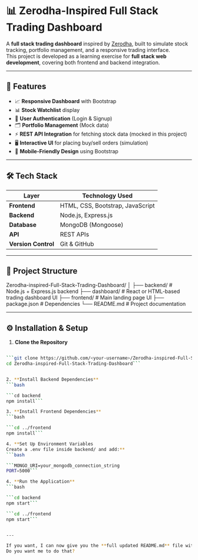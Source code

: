 # 📊 Zerodha-Inspired Full Stack Trading Dashboard

A **full stack trading dashboard** inspired by [Zerodha](https://zerodha.com/), built to simulate stock tracking, portfolio management, and a responsive trading interface.  
This project is developed as a learning exercise for **full stack web development**, covering both frontend and backend integration.

---

## 🚀 Features

- 📈 **Responsive Dashboard** with Bootstrap
- 📊 **Stock Watchlist** display
- 🔐 **User Authentication** (Login & Signup)
- 🗂 **Portfolio Management** (Mock data)
- ⚡ **REST API Integration** for fetching stock data (mocked in this project)
- 🖥 **Interactive UI** for placing buy/sell orders (simulation)
- 📱 **Mobile-Friendly Design** using Bootstrap

---

## 🛠 Tech Stack

| Layer       | Technology Used          |
|-------------|--------------------------|
| **Frontend**| HTML, CSS, Bootstrap, JavaScript |
| **Backend** | Node.js, Express.js      |
| **Database**| MongoDB (Mongoose)       |
| **API**     | REST APIs                 |
| **Version Control** | Git & GitHub      |

---

## 📂 Project Structure

Zerodha-inspired-Full-Stack-Trading-Dashboard/
│
├── backend/        # Node.js + Express.js backend
├── dashboard/      # React or HTML-based trading dashboard UI
├── frontend/       # Main landing page UI
├── package.json    # Dependencies
└── README.md       # Project documentation


---

## ⚙️ Installation & Setup

1. **Clone the Repository**
```bash

```git clone https://github.com/<your-username>/Zerodha-inspired-Full-Stack-Trading-Dashboard.git
cd Zerodha-inspired-Full-Stack-Trading-Dashboard```


2. **Install Backend Dependencies**
```bash

```cd backend
npm install```

3. **Install Frontend Dependencies**
```bash

```cd ../frontend
npm install```

4. **Set Up Environment Variables
Create a .env file inside backend/ and add:**
```bash

```MONGO_URI=your_mongodb_connection_string
PORT=5000```

4. **Run the Application**
```bash

```cd backend
npm start```

```cd ../frontend
npm start```


---

If you want, I can now give you the **full updated README.md** file with these commands already integrated so you can directly paste it into your repository without editing.  
Do you want me to do that?


